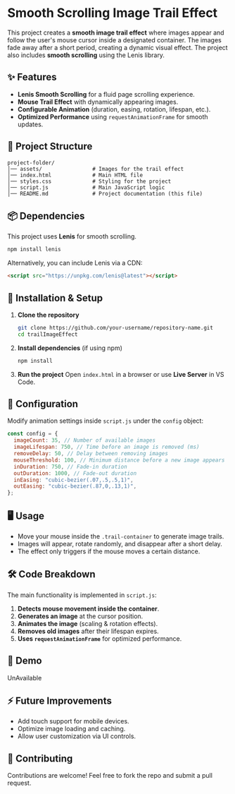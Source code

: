 # Smooth Scrolling Image Trail Effect

This project creates a **smooth image trail effect** where images appear and follow the user's mouse cursor inside a designated container. The images fade away after a short period, creating a dynamic visual effect. The project also includes **smooth scrolling** using the Lenis library.

## ✨ Features
- **Lenis Smooth Scrolling** for a fluid page scrolling experience.
- **Mouse Trail Effect** with dynamically appearing images.
- **Configurable Animation** (duration, easing, rotation, lifespan, etc.).
- **Optimized Performance** using `requestAnimationFrame` for smooth updates.

## 📂 Project Structure
```
project-folder/
│── assets/                # Images for the trail effect
│── index.html             # Main HTML file
│── styles.css             # Styling for the project
│── script.js              # Main JavaScript logic
│── README.md              # Project documentation (this file)
```

## 📦 Dependencies
This project uses **Lenis** for smooth scrolling.

```sh
npm install lenis
```

Alternatively, you can include Lenis via a CDN:
```html
<script src="https://unpkg.com/lenis@latest"></script>
```

## 🚀 Installation & Setup
1. **Clone the repository**
   ```sh
   git clone https://github.com/your-username/repository-name.git
   cd trailImageEffect
   ```
2. **Install dependencies** (if using npm)
   ```sh
   npm install
   ```
3. **Run the project**
   Open `index.html` in a browser or use **Live Server** in VS Code.

## 🔧 Configuration
Modify animation settings inside `script.js` under the `config` object:
```js
const config = {
  imageCount: 35, // Number of available images
  imageLifespan: 750, // Time before an image is removed (ms)
  removeDelay: 50, // Delay between removing images
  mouseThreshold: 100, // Minimum distance before a new image appears
  inDuration: 750, // Fade-in duration
  outDuration: 1000, // Fade-out duration
  inEasing: "cubic-bezier(.07,.5,.5,1)",
  outEasing: "cubic-bezier(.87,0,.13,1)",
};
```

## 🖥️ Usage
- Move your mouse inside the `.trail-container` to generate image trails.
- Images will appear, rotate randomly, and disappear after a short delay.
- The effect only triggers if the mouse moves a certain distance.

## 🛠️ Code Breakdown
The main functionality is implemented in `script.js`:
1. **Detects mouse movement inside the container**.
2. **Generates an image** at the cursor position.
3. **Animates the image** (scaling & rotation effects).
4. **Removes old images** after their lifespan expires.
5. **Uses `requestAnimationFrame`** for optimized performance.

## 📸 Demo
UnAvailable
## ⚡ Future Improvements
- Add touch support for mobile devices.
- Optimize image loading and caching.
- Allow user customization via UI controls.

## 🤝 Contributing
Contributions are welcome! Feel free to fork the repo and submit a pull request.



